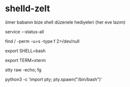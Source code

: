 # shelld-zelt
ömer babanın bize shell düzenele hediyeleri (her eve lazım)

service --status-all

find / -perm -u=s -type f 2>/dev/null

export SHELL=bash

export TERM=xterm

stty raw -echo; fg

python3 -c 'import pty; pty.spawn("/bin/bash")'
